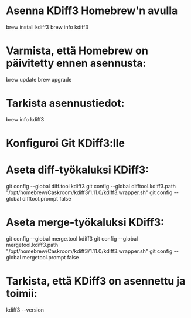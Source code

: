 # Asenna KDiff3 Homebrew'n avulla

brew install kdiff3
brew info kdiff3

# Varmista, että Homebrew on päivitetty ennen asennusta:

brew update
brew upgrade

# Tarkista asennustiedot:

brew info kdiff3

# Konfiguroi Git KDiff3:lle

# Aseta diff-työkaluksi KDiff3:

git config --global diff.tool kdiff3
git config --global difftool.kdiff3.path "/opt/homebrew/Caskroom/kdiff3/1.11.0/kdiff3.wrapper.sh"
git config --global difftool.prompt false

# Aseta merge-työkaluksi KDiff3:

git config --global merge.tool kdiff3
git config --global mergetool.kdiff3.path "/opt/homebrew/Caskroom/kdiff3/1.11.0/kdiff3.wrapper.sh"
git config --global mergetool.prompt false

# Tarkista, että KDiff3 on asennettu ja toimii:

kdiff3 --version
